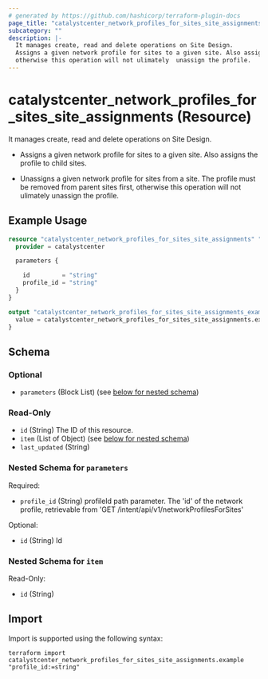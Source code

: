 ```yaml
---
# generated by https://github.com/hashicorp/terraform-plugin-docs
page_title: "catalystcenter_network_profiles_for_sites_site_assignments Resource - terraform-provider-catalystcenter"
subcategory: ""
description: |-
  It manages create, read and delete operations on Site Design.
  Assigns a given network profile for sites to a given site. Also assigns the profile to child sites.Unassigns a given network profile for sites from a site. The profile must be removed from parent sites first,
  otherwise this operation will not ulimately  unassign the profile.
---
```


# catalystcenter_network_profiles_for_sites_site_assignments (Resource)

It manages create, read and delete operations on Site Design.

- Assigns a given network profile for sites to a given site. Also assigns the profile to child sites.

- Unassigns a given network profile for sites from a site. The profile must be removed from parent sites first,
otherwise this operation will not ulimately  unassign the profile.

## Example Usage

```terraform
resource "catalystcenter_network_profiles_for_sites_site_assignments" "example" {
  provider = catalystcenter

  parameters {

    id         = "string"
    profile_id = "string"
  }
}

output "catalystcenter_network_profiles_for_sites_site_assignments_example" {
  value = catalystcenter_network_profiles_for_sites_site_assignments.example
}
```

<!-- schema generated by tfplugindocs -->
## Schema

### Optional

- `parameters` (Block List) (see [below for nested schema](#nestedblock--parameters))

### Read-Only

- `id` (String) The ID of this resource.
- `item` (List of Object) (see [below for nested schema](#nestedatt--item))
- `last_updated` (String)

<a id="nestedblock--parameters"></a>
### Nested Schema for `parameters`

Required:

- `profile_id` (String) profileId path parameter. The 'id' of the network profile, retrievable from 'GET /intent/api/v1/networkProfilesForSites'

Optional:

- `id` (String) Id


<a id="nestedatt--item"></a>
### Nested Schema for `item`

Read-Only:

- `id` (String)

## Import

Import is supported using the following syntax:

```shell
terraform import catalystcenter_network_profiles_for_sites_site_assignments.example "profile_id:=string"
```
